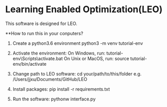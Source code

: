 # Learning Enabled Optimization(LEO)
This software is designed for LEO. 

**How to run this in your conputers?

1. Create a  python3.6 environment
python3 -m venv tutorial-env

2. Activate the environment:
On Windows, run:
tutorial-env\Scripts\activate.bat
On Unix or MacOS, run:
source tutorial-env/bin/activate

3. Change path to LEO software: 
cd your/path/to/this/folder
e.g. /Users/jjxu/Documents/GitHub/LEO


4. Install packages:
pip install -r requirements.txt

5. Run the software:
pythonw interface.py
